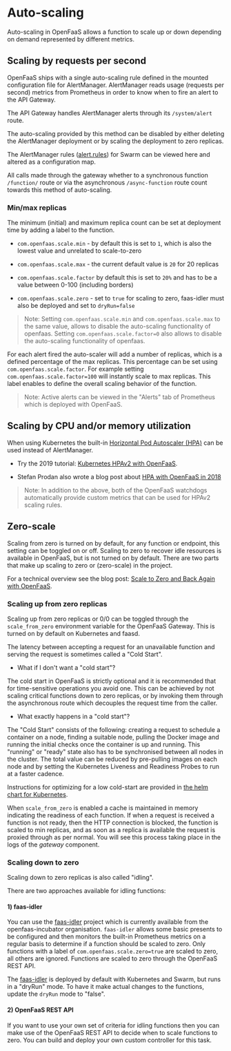 # Auto-scaling

Auto-scaling in OpenFaaS allows a function to scale up or down depending on demand represented by different metrics.

## Scaling by requests per second

OpenFaaS ships with a single auto-scaling rule defined in the mounted configuration file for AlertManager. AlertManager reads usage (requests per second) metrics from Prometheus in order to know when to fire an alert to the API Gateway.

The API Gateway handles AlertManager alerts through its `/system/alert` route.

The auto-scaling provided by this method can be disabled by either deleting the AlertManager deployment or by scaling the deployment to zero replicas.

The AlertManager rules ([alert.rules](https://github.com/openfaas/faas/blob/master/prometheus/alert.rules.yml)) for Swarm can be viewed here and altered as a configuration map.

All calls made through the gateway whether to a synchronous function `/function/` route or via the asynchronous `/async-function` route count towards this method of auto-scaling.

### Min/max replicas

The minimum (initial) and maximum replica count can be set at deployment time by adding a label to the function.

* `com.openfaas.scale.min` - by default this is set to `1`, which is also the lowest value and unrelated to scale-to-zero

* `com.openfaas.scale.max` - the current default value is `20` for 20 replicas

* `com.openfaas.scale.factor` by default this is set to `20%` and has to be a value between 0-100 (including borders)

* `com.openfaas.scale.zero` - set to `true` for scaling to zero, faas-idler must also be deployed and set to `dryRun=false`

> Note: 
Setting `com.openfaas.scale.min` and `com.openfaas.scale.max` to the same value, allows to disable the auto-scaling functionality of openfaas. 
Setting `com.openfaas.scale.factor=0` also allows to disable the auto-scaling functionality of openfaas.


For each alert fired the auto-scaler will add a number of replicas, which is a defined percentage of the max replicas. This percentage can be set using `com.openfaas.scale.factor`. For example setting `com.openfaas.scale.factor=100` will instantly scale to max replicas. This label enables to define the overall scaling behavior of the function.

> Note: Active alerts can be viewed in the "Alerts" tab of Prometheus which is deployed with OpenFaaS.

## Scaling by CPU and/or memory utilization

When using Kubernetes the built-in [Horizontal Pod Autoscaler (HPA)](https://kubernetes.io/docs/tasks/run-application/horizontal-pod-autoscale/) can be used instead of AlertManager.

* Try the 2019 tutorial: [Kubernetes HPAv2 with OpenFaaS](/tutorials/kubernetes-hpa/).

* Stefan Prodan also wrote a blog post about [HPA with OpenFaaS in 2018](https://stefanprodan.com/2018/kubernetes-scaleway-baremetal-arm-terraform-installer/#horizontal-pod-autoscaling)

> Note: In addition to the above, both of the OpenFaaS watchdogs automatically provide custom metrics that can be used for HPAv2 scaling rules.

## Zero-scale

Scaling from zero is turned on by default, for any function or endpoint, this setting can be toggled on or off. Scaling to zero to recover idle resources is available in OpenFaaS, but is not turned on by default. There are two parts that make up scaling to zero or (zero-scale) in the project.

For a technical overview see the blog post: [Scale to Zero and Back Again with OpenFaaS](https://www.openfaas.com/blog/zero-scale/).

### Scaling up from zero replicas

Scaling up from zero replicas or 0/0 can be toggled through the `scale_from_zero` environment variable for the OpenFaaS Gateway. This is turned on by default on Kubernetes and faasd.

The latency between accepting a request for an unavailable function and serving the request is sometimes called a "Cold Start".

* What if I don't want a "cold start"?

The cold start in OpenFaaS is strictly optional and it is recommended that for time-sensitive operations you avoid one. This can be achieved by not scaling critical functions down to zero replicas, or by invoking them through the asynchronous route which decouples the request time from the caller.

* What exactly happens in a "cold start"?

The "Cold Start" consists of the following: creating a request to schedule a container on a node, finding a suitable node, pulling the Docker image and running the initial checks once the container is up and running. This "running" or "ready" state also has to be synchronised between all nodes in the cluster. The total value can be reduced by pre-pulling images on each node and by setting the Kubernetes Liveness and Readiness Probes to run at a faster cadence.

Instructions for optimizing for a low cold-start are provided in [the helm chart for Kubernetes](https://github.com/openfaas/faas-netes/tree/master/chart/openfaas).

When `scale_from_zero` is enabled a cache is maintained in memory indicating the readiness of each function. If when a request is received a function is not ready, then the HTTP connection is blocked, the function is scaled to min replicas, and as soon as a replica is available the request is proxied through as per normal. You will see this process taking place in the logs of the *gateway* component.

### Scaling down to zero

Scaling down to zero replicas is also called "idling".

There are two approaches available for idling functions:

#### 1) faas-idler

You can use the [faas-idler](https://github.com/openfaas-incubator/faas-idler) project which is currently available from the openfaas-incubator organisation. `faas-idler` allows some basic presents to be configured and then monitors the built-in Prometheus metrics on a regular basis to determine if a function should be scaled to zero. Only functions with a label of `com.openfaas.scale.zero=true` are scaled to zero, all others are ignored. Functions are scaled to zero through the OpenFaaS REST API.

The [faas-idler](https://github.com/openfaas-incubator/faas-idler) is deployed by default with Kubernetes and Swarm, but runs in a "dryRun" mode. To have it make actual changes to the functions, update the `dryRun` mode to "false".

#### 2) OpenFaaS REST API

If you want to use your own set of criteria for idling functions then you can make use of the OpenFaaS REST API to decide when to scale functions to zero. You can build and deploy your own custom controller for this task.
